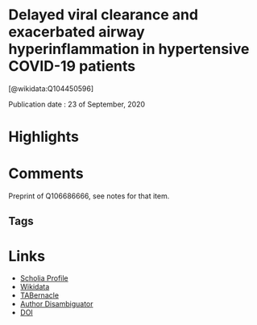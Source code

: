 
Delayed viral clearance and exacerbated airway hyperinflammation in hypertensive COVID-19 patients
==================================================================================================
  
  [@wikidata:Q104450596]  
  
Publication date : 23 of September, 2020  

# Highlights

# Comments

Preprint of Q106686666, see notes for that item.

## Tags

# Links
  
 * [Scholia Profile](https://scholia.toolforge.org/work/Q104450596)  
 * [Wikidata](https://www.wikidata.org/wiki/Q104450596)  
 * [TABernacle](https://tabernacle.toolforge.org/?#/tab/manual/Q104450596/P921%3BP4510)  
 * [Author Disambiguator](https://author-disambiguator.toolforge.org/work_item_oauth.php?id=Q104450596&batch_id=&match=1&author_list_id=&doit=Get+author+links+for+work)  
 * [DOI](https://doi.org/10.1101/2020.09.22.20199471)  
